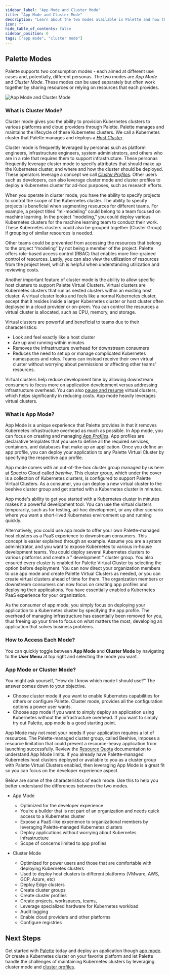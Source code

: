 ```yaml
---
sidebar_label: "App Mode and Cluster Mode"
title: "App Mode and Cluster Mode"
description: "Learn about the two modes available in Palette and how they benefit your Kubernetes experience."
icon: ""
hide_table_of_contents: false
sidebar_position: 0
tags: ["app mode", "cluster mode"]
---
```


## Palette Modes

Palette supports two consumption modes - each aimed at different use cases and, potentially, different personas. The two
modes are _App Mode_ and _Cluster Mode_. These modes can be used separately but often work together by sharing resources
or relying on resources that each provides.

![App Mode and Cluster Mode](/docs_introduction_palette-modes.png)

### What is Cluster Mode?

Cluster mode gives you the ability to provision Kubernetes clusters to various platforms and cloud providers through
Palette. Palette manages and maintains the lifecycle of these Kubernetes clusters. We call a Kubernetes cluster that
Palette manages and deploys a [_Host Cluster_](../glossary-all.md#host-cluster).

Cluster mode is frequently leveraged by personas such as platform engineers, infrastructure engineers, system
administrators, and others who are in a role that requires them to support infrastructure. These personas frequently
leverage cluster mode to specify attributes that should make up the Kubernetes cluster, and where and how the cluster
should be deployed. These operators leverage a concept we call
[_Cluster Profiles_](../profiles/cluster-profiles/cluster-profiles.md). Other users such as developers, can also
leverage cluster mode and cluster profiles to deploy a Kubernetes cluster for ad-hoc purposes, such as research efforts.

When you operate in cluster mode, you have the ability to specify projects to control the scope of the Kubernetes
cluster. The ability to specify projects is beneficial when segmenting resources for different teams. For example, a
project titled “ml-modeling” could belong to a team focused on machine learning. In the project “modeling,” you could
deploy various Kubernetes clusters for the machine learning team to conduct their work. These Kubernetes clusters could
also be grouped together (Cluster Group) if grouping of similar resources is needed.

Other teams could be prevented from accessing the resources that belong to the project “modeling” by not being a member
of the project. Palette offers role-based access control (RBAC) that enables more fine-grained control of resources.
Lastly, you can also view the utilization of resources from the project level, which is helpful when understanding
utilization and reviewing costs.

Another important feature of cluster mode is the ability to allow specific host clusters to support Palette Virtual
Clusters. Virtual clusters are Kubernetes clusters that run as nested clusters within an existing host cluster. A
virtual cluster looks and feels like a normal Kubernetes cluster, except that it resides inside a larger Kubernetes
cluster or host cluster often deployed in a cloud provider or on-prem. You can control the resources a virtual cluster
is allocated, such as CPU, memory, and storage.

Virtual clusters are powerful and beneficial to teams due to their characteristics:

- Look and feel exactly like a host cluster
- Are up and running within minutes
- Removes the infrastructure overhead for downstream consumers
- Reduces the need to set up or manage complicated Kubernetes namespaces and roles. Teams can instead receive their own
  virtual cluster without worrying about permissions or affecting other teams’ resources.

Virtual clusters help reduce development time by allowing downstream consumers to focus more on application development
versus addressing infrastructure overhead. You can also
[pause and resume](../devx/palette-virtual-clusters/pause-restore-virtual-clusters.md) virtual clusters, which helps
significantly in reducing costs. App mode heavily leverages virtual clusters.

### What is App Mode?

App Mode is a unique experience that Palette provides in that it removes Kubernetes infrastructure overhead as much as
possible. In App mode, you can focus on creating and managing
[_App Profiles_](../profiles/app-profiles/app-profiles.md). App profiles are declarative templates that you use to
define all the required services, containers, and databases that make up an application. Once you define an app profile,
you can deploy your application to any Palette Virtual Cluster by specifying the respective app profile.

App mode comes with an out-of-the-box cluster group managed by us here at Spectro Cloud called _beehive_. This cluster
group, which under the cover is a collection of Kubernetes clusters, is configured to support Palette Virtual Clusters.
As a consumer, you can deploy a new virtual cluster to the beehive cluster group and get started with a Kubernetes
cluster in minutes.

App mode's ability to get you started with a Kubernetes cluster in minutes makes it a powerful development tool. You can
use the virtual clusters temporarily, such as for testing, ad-hoc development, or any other scenario where you want a
short-lived Kubernetes environment up and running quickly.

Alternatively, you could use app mode to offer your own Palette-managed host clusters as a PaaS experience to downstream
consumers. This concept is easier explained through an example. Assume you are a system administrator, and you want to
expose Kubernetes to various in-house development teams. You could deploy several Kubernetes clusters to various
platforms and create a " development " cluster group. You also ensured every cluster is enabled for Palette Virtual
Cluster by selecting the option before deployment. You can now direct your organization members to use app mode and
create Palette Virtual Clusters as needed, or you can create virtual clusters ahead of time for them. The organization
members or downstream consumers can now focus on creating app profiles and deploying their applications. You have
essentially enabled a Kubernetes PaaS experience for your organization.

As the consumer of app mode, you simply focus on deploying your application to a Kubernetes cluster by specifying the
app profile. The overhead of managing infrastructure has essentially been removed for you, thus freeing up your time to
focus on what matters the most, developing an application that solves business problems.

### How to Access Each Mode?

You can quickly toggle between **App Mode** and **Cluster Mode** by navigating to the **User Menu** at top right and
selecting the mode you want.

### App Mode or Cluster Mode?

You might ask yourself, "How do I know which mode I should use?” The answer comes down to your objective.

- Choose cluster mode if you want to enable Kubernetes capabilities for others or configure Palette. Cluster mode,
  provides all the configuration options a power user wants.
- Choose app mode if you want to simply deploy an application using Kubernetes without the infrastructure overhead. If
  you want to simply try out Palette, app mode is a good starting point.

App Mode may not meet your needs if your application requires a lot of resources. The Palette-managed cluster group,
called Beehive, imposes a resource limitation that could prevent a resource-heavy application from launching
successfully. Review the [Resource Quota](../devx/manage-dev-engine/resource-quota.md) documentation to understand App
Mode limits. If you already have Palette-managed Kubernetes host clusters deployed or available to you as a cluster
group with Palette Virtual Clusters enabled, then leveraging App Mode is a great fit so you can focus on the developer
experience aspect.

Below are some of the characteristics of each mode. Use this to help you better understand the differences between the
two modes.

- App Mode

  - Optimized for the developer experience
  - You’re a builder that is not part of an organization and needs quick access to a Kubernetes cluster
  - Expose a PaaS-like experience to organizational members by leveraging Palette-managed Kubernetes clusters
  - Deploy applications without worrying about Kubernetes infrastructure
  - Scope of concerns limited to app profiles

- Cluster Mode
  - Optimized for power users and those that are comfortable with deploying Kubernetes clusters
  - Used to deploy host clusters to different platforms (VMware, AWS, GCP, Azure, etc)
  - Deploy Edge clusters
  - Create cluster groups
  - Create cluster profiles
  - Create projects, workspaces, teams,
  - Leverage specialized hardware for Kubernetes workload
  - Audit logging
  - Enable cloud providers and other platforms
  - Configure registries

## Next Steps

Get started with [Palette](https://console.spectrocloud.com/) today and deploy an application though [app mode](/devx).
Or create a Kubernetes cluster on your favorite platform and let Palette handle the challenges of maintaining Kubernetes
clusters by leveraging cluster mode and [cluster profiles](../profiles/cluster-profiles/cluster-profiles.md).
